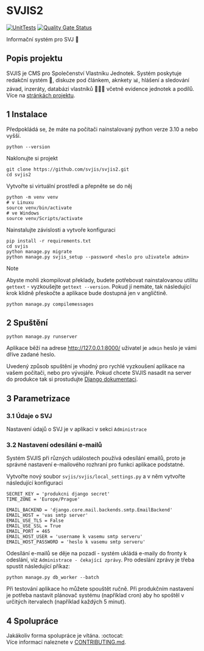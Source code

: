 # SVJIS2

[![UnitTests](https://github.com/svjis/svjis2/actions/workflows/unit-tests.yml/badge.svg)](https://github.com/svjis/svjis2/actions/workflows/unit-tests.yml) [![Quality Gate Status](https://sonarcloud.io/api/project_badges/measure?project=svjis_svjis-py&metric=alert_status)](https://sonarcloud.io/summary/new_code?id=svjis_svjis-py)

Informační systém pro SVJ :house_with_garden:

## Popis projektu

SVJIS je CMS pro Společenství Vlastníku Jednotek. Systém poskytuje redakční systém :memo:, diskuze pod článkem, aknkety :bar_chart:, hlášení a sledování závad, inzeráty, databázi vlastníků :family_man_woman_boy: včetně evidence jednotek a podílů. Více na [stránkách projektu](https://svjis.github.io/Vlastnosti/).


## 1 Instalace
Předpokládá se, že máte na počítači nainstalovaný python verze 3.10 a nebo vyšší.

```
python --version
```

Naklonujte si projekt
```
git clone https://github.com/svjis/svjis2.git
cd svjis2
```

Vytvořte si virtuální prostředí a přepněte se do něj
```
python -m venv venv
# v Linuxu
source venv/bin/activate
# ve Windows
source venv/Scripts/activate
```

Nainstalujte závislosti a vytvoře konfiguraci
```
pip install -r requirements.txt
cd svjis
python manage.py migrate
python manage.py svjis_setup --password <heslo pro uživatele admin>
```

> [!NOTE]
> Abyste mohli zkompilovat překlady, budete potřebovat nainstalovanou utilitu `gettext` - vyzkoušejte `gettext --version`. Pokud jí nemáte, tak následující krok klidně přeskočte a aplikace bude dostupná jen v angličtině.
```
python manage.py compilemessages
```

## 2 Spuštění

```
python manage.py runserver
```

Aplikace běží na adrese http://127.0.0.1:8000/ uživatel je `admin` heslo je vámi dříve zadané heslo.

Uvedený způsob spuštění je vhodný pro rychlé vyzkoušení aplikace na vašem počítači, nebo pro vývojáře. Pokud chcete SVJIS nasadit na server do produkce tak si prostudujte [Django dokumentaci](https://docs.djangoproject.com/en/5.0/howto/deployment/).

## 3 Parametrizace

### 3.1 Údaje o SVJ

Nastavení údajů o SVJ je v aplikaci v sekci `Administrace`

### 3.2 Nastavení odesílání e-mailů

Systém SVJIS při různých událostech používá odesílání emailů, proto je správné nastavení e-mailového rozhraní pro funkci aplikace podstatné.

Vytvořte nový soubor `svjis/svjis/local_settings.py` a v něm vytvořte následující konfiguraci

```
SECRET_KEY = 'produkcni django secret'
TIME_ZONE = 'Europe/Prague'

EMAIL_BACKEND = 'django.core.mail.backends.smtp.EmailBackend'
EMAIL_HOST = 'vas smtp server'
EMAIL_USE_TLS = False
EMAIL_USE_SSL = True
EMAIL_PORT = 465
EMAIL_HOST_USER = 'username k vasemu smtp serveru'
EMAIL_HOST_PASSWORD = 'heslo k vasemu smtp serveru'
```

Odesílání e-mailů se děje na pozadí - systém ukládá e-maily do fronty k odeslání, viz `Administrace - čekající zprávy`. Pro odeslání zprávy je třeba spustit následující příkaz:

```
python manage.py db_worker --batch
```

Při testování aplikace ho můžete spouštět ručně. Při produkčním nastavení je potřeba nastavit plánovač systému (například cron) aby ho spoštěl v určitých itervalech (například každých 5 minut).

## 4 Spolupráce

Jakákoliv forma spolupráce je vítána. :octocat:  
Více informací naleznete v [CONTRIBUTING.md](CONTRIBUTING.md).
